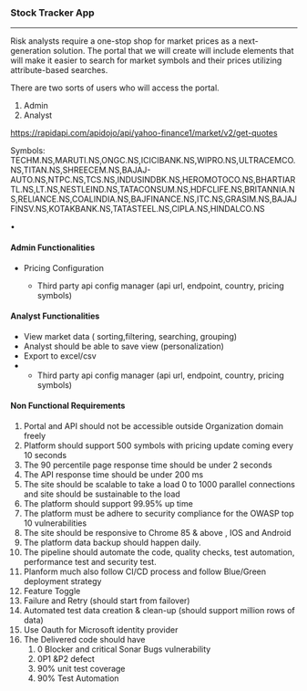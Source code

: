 ### Stock Tracker  App

-----

Risk analysts require a one-stop shop for market prices as a next-generation solution. The portal that we will create will include elements that will make it easier to search for market symbols and their prices utilizing attribute-based searches.

There are two sorts of users who will access the portal.

1. Admin 
2. Analyst

https://rapidapi.com/apidojo/api/yahoo-finance1/market/v2/get-quotes

Symbols: TECHM.NS,MARUTI.NS,ONGC.NS,ICICIBANK.NS,WIPRO.NS,ULTRACEMCO.NS,TITAN.NS,SHREECEM.NS,BAJAJ-AUTO.NS,NTPC.NS,TCS.NS,INDUSINDBK.NS,HEROMOTOCO.NS,BHARTIARTL.NS,LT.NS,NESTLEIND.NS,TATACONSUM.NS,HDFCLIFE.NS,BRITANNIA.NS,RELIANCE.NS,COALINDIA.NS,BAJFINANCE.NS,ITC.NS,GRASIM.NS,BAJAJFINSV.NS,KOTAKBANK.NS,TATASTEEL.NS,CIPLA.NS,HINDALCO.NS

•

#### Admin Functionalities

- Pricing Configuration

  - Third party api config manager (api url, endpoint, country, pricing symbols)

    

#### Analyst Functionalities

- View market data ( sorting,filtering,  searching, grouping)
- Analyst should be able to save  view (personalization)
- Export to excel/csv
- - Third party api config manager (api url, endpoint, country, pricing symbols)

####  Non Functional Requirements

1. Portal and API should not be accessible outside Organization domain freely
2. Platform should support 500 symbols with pricing update coming every 10 seconds
3. The 90 percentile page response time should be under 2 seconds 
4. The API response time should be under 200 ms 
5. The site should be scalable to take a load 0 to 1000 parallel connections and site should be sustainable to the load
6. The platform should support 99.95% up time 
7. The platform must be adhere to security compliance for the OWASP top 10 vulnerabilities
8. The site should be responsive to   Chrome 85 & above , IOS and Android
9. The platform data backup should happen daily.
10. The pipeline should automate the code, quality checks, test automation, performance test and security test.
11. Planform much also follow CI/CD process and follow Blue/Green deployment strategy
12. Feature Toggle
13. Failure and Retry (should start from failover)
14. Automated test data creation & clean-up (should support million rows of data)
15. Use Oauth for Microsoft identity provider 
16. The Delivered code should have
    1. 0 Blocker and critical Sonar Bugs vulnerability
    2. 0P1 &P2 defect
    3. 90% unit test coverage
    4. 90% Test Automation

